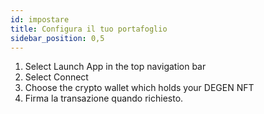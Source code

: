 ```yaml
---
id: impostare
title: Configura il tuo portafoglio
sidebar_position: 0,5
---
```


1. Select Launch App in the top navigation bar
2. Select Connect
3. Choose the crypto wallet which holds your DEGEN NFT
4. Firma la transazione quando richiesto.
